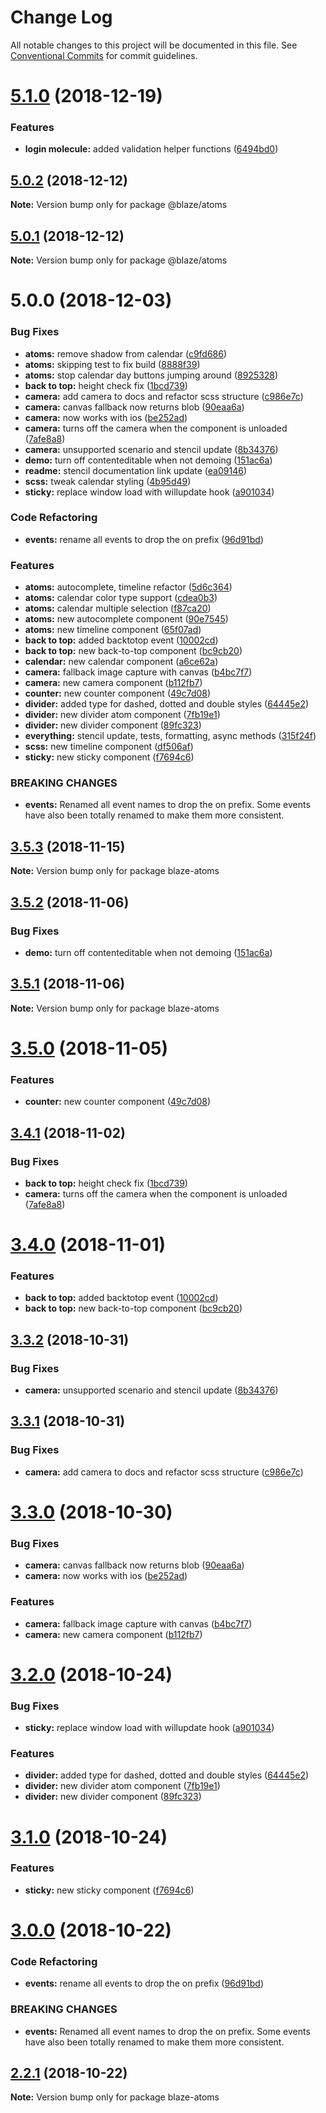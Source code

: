 # Change Log

All notable changes to this project will be documented in this file.
See [Conventional Commits](https://conventionalcommits.org) for commit guidelines.

# [5.1.0](https://github.com/BlazeUI/blaze/compare/@blaze/atoms@5.0.2...@blaze/atoms@5.1.0) (2018-12-19)


### Features

* **login molecule:** added validation helper functions ([6494bd0](https://github.com/BlazeUI/blaze/commit/6494bd0))





## [5.0.2](https://github.com/BlazeUI/blaze/compare/@blaze/atoms@5.0.1...@blaze/atoms@5.0.2) (2018-12-12)

**Note:** Version bump only for package @blaze/atoms

## [5.0.1](https://github.com/BlazeUI/blaze/compare/@blaze/atoms@5.0.0...@blaze/atoms@5.0.1) (2018-12-12)

**Note:** Version bump only for package @blaze/atoms

# 5.0.0 (2018-12-03)

### Bug Fixes

- **atoms:** remove shadow from calendar ([c9fd686](https://github.com/BlazeUI/blaze/commit/c9fd686))
- **atoms:** skipping test to fix build ([8888f39](https://github.com/BlazeUI/blaze/commit/8888f39))
- **atoms:** stop calendar day buttons jumping around ([8925328](https://github.com/BlazeUI/blaze/commit/8925328))
- **back to top:** height check fix ([1bcd739](https://github.com/BlazeUI/blaze/commit/1bcd739))
- **camera:** add camera to docs and refactor scss structure ([c986e7c](https://github.com/BlazeUI/blaze/commit/c986e7c))
- **camera:** canvas fallback now returns blob ([90eaa6a](https://github.com/BlazeUI/blaze/commit/90eaa6a))
- **camera:** now works with ios ([be252ad](https://github.com/BlazeUI/blaze/commit/be252ad))
- **camera:** turns off the camera when the component is unloaded ([7afe8a8](https://github.com/BlazeUI/blaze/commit/7afe8a8))
- **camera:** unsupported scenario and stencil update ([8b34376](https://github.com/BlazeUI/blaze/commit/8b34376))
- **demo:** turn off contenteditable when not demoing ([151ac6a](https://github.com/BlazeUI/blaze/commit/151ac6a))
- **readme:** stencil documentation link update ([ea09146](https://github.com/BlazeUI/blaze/commit/ea09146))
- **scss:** tweak calendar styling ([4b95d49](https://github.com/BlazeUI/blaze/commit/4b95d49))
- **sticky:** replace window load with willupdate hook ([a901034](https://github.com/BlazeUI/blaze/commit/a901034))

### Code Refactoring

- **events:** rename all events to drop the on prefix ([96d91bd](https://github.com/BlazeUI/blaze/commit/96d91bd))

### Features

- **atoms:** autocomplete, timeline refactor ([5d6c364](https://github.com/BlazeUI/blaze/commit/5d6c364))
- **atoms:** calendar color type support ([cdea0b3](https://github.com/BlazeUI/blaze/commit/cdea0b3))
- **atoms:** calendar multiple selection ([f87ca20](https://github.com/BlazeUI/blaze/commit/f87ca20))
- **atoms:** new autocomplete component ([90e7545](https://github.com/BlazeUI/blaze/commit/90e7545))
- **atoms:** new timeline component ([65f07ad](https://github.com/BlazeUI/blaze/commit/65f07ad))
- **back to top:** added backtotop event ([10002cd](https://github.com/BlazeUI/blaze/commit/10002cd))
- **back to top:** new back-to-top component ([bc9cb20](https://github.com/BlazeUI/blaze/commit/bc9cb20))
- **calendar:** new calendar component ([a6ce62a](https://github.com/BlazeUI/blaze/commit/a6ce62a))
- **camera:** fallback image capture with canvas ([b4bc7f7](https://github.com/BlazeUI/blaze/commit/b4bc7f7))
- **camera:** new camera component ([b112fb7](https://github.com/BlazeUI/blaze/commit/b112fb7))
- **counter:** new counter component ([49c7d08](https://github.com/BlazeUI/blaze/commit/49c7d08))
- **divider:** added type for dashed, dotted and double styles ([64445e2](https://github.com/BlazeUI/blaze/commit/64445e2))
- **divider:** new divider atom component ([7fb19e1](https://github.com/BlazeUI/blaze/commit/7fb19e1))
- **divider:** new divider component ([89fc323](https://github.com/BlazeUI/blaze/commit/89fc323))
- **everything:** stencil update, tests, formatting, async methods ([315f24f](https://github.com/BlazeUI/blaze/commit/315f24f))
- **scss:** new timeline component ([df506af](https://github.com/BlazeUI/blaze/commit/df506af))
- **sticky:** new sticky component ([f7694c6](https://github.com/BlazeUI/blaze/commit/f7694c6))

### BREAKING CHANGES

- **events:** Renamed all event names to drop the on prefix. Some events have also been totally renamed to make them more consistent.

## [3.5.3](https://github.com/BlazeUI/blaze/compare/blaze-atoms@3.5.2...blaze-atoms@3.5.3) (2018-11-15)

**Note:** Version bump only for package blaze-atoms

## [3.5.2](https://github.com/BlazeUI/blaze/compare/blaze-atoms@3.5.1...blaze-atoms@3.5.2) (2018-11-06)

### Bug Fixes

- **demo:** turn off contenteditable when not demoing ([151ac6a](https://github.com/BlazeUI/blaze/commit/151ac6a))

## [3.5.1](https://github.com/BlazeUI/blaze/compare/blaze-atoms@3.5.0...blaze-atoms@3.5.1) (2018-11-06)

**Note:** Version bump only for package blaze-atoms

# [3.5.0](https://github.com/BlazeUI/blaze/compare/blaze-atoms@3.4.1...blaze-atoms@3.5.0) (2018-11-05)

### Features

- **counter:** new counter component ([49c7d08](https://github.com/BlazeUI/blaze/commit/49c7d08))

## [3.4.1](https://github.com/BlazeUI/blaze/compare/blaze-atoms@3.4.0...blaze-atoms@3.4.1) (2018-11-02)

### Bug Fixes

- **back to top:** height check fix ([1bcd739](https://github.com/BlazeUI/blaze/commit/1bcd739))
- **camera:** turns off the camera when the component is unloaded ([7afe8a8](https://github.com/BlazeUI/blaze/commit/7afe8a8))

# [3.4.0](https://github.com/BlazeUI/blaze/compare/blaze-atoms@3.3.2...blaze-atoms@3.4.0) (2018-11-01)

### Features

- **back to top:** added backtotop event ([10002cd](https://github.com/BlazeUI/blaze/commit/10002cd))
- **back to top:** new back-to-top component ([bc9cb20](https://github.com/BlazeUI/blaze/commit/bc9cb20))

## [3.3.2](https://github.com/BlazeUI/blaze/compare/blaze-atoms@3.3.1...blaze-atoms@3.3.2) (2018-10-31)

### Bug Fixes

- **camera:** unsupported scenario and stencil update ([8b34376](https://github.com/BlazeUI/blaze/commit/8b34376))

## [3.3.1](https://github.com/BlazeUI/blaze/compare/blaze-atoms@3.3.0...blaze-atoms@3.3.1) (2018-10-31)

### Bug Fixes

- **camera:** add camera to docs and refactor scss structure ([c986e7c](https://github.com/BlazeUI/blaze/commit/c986e7c))

# [3.3.0](https://github.com/BlazeUI/blaze/compare/blaze-atoms@3.2.0...blaze-atoms@3.3.0) (2018-10-30)

### Bug Fixes

- **camera:** canvas fallback now returns blob ([90eaa6a](https://github.com/BlazeUI/blaze/commit/90eaa6a))
- **camera:** now works with ios ([be252ad](https://github.com/BlazeUI/blaze/commit/be252ad))

### Features

- **camera:** fallback image capture with canvas ([b4bc7f7](https://github.com/BlazeUI/blaze/commit/b4bc7f7))
- **camera:** new camera component ([b112fb7](https://github.com/BlazeUI/blaze/commit/b112fb7))

# [3.2.0](https://github.com/BlazeUI/blaze/compare/blaze-atoms@3.1.0...blaze-atoms@3.2.0) (2018-10-24)

### Bug Fixes

- **sticky:** replace window load with willupdate hook ([a901034](https://github.com/BlazeUI/blaze/commit/a901034))

### Features

- **divider:** added type for dashed, dotted and double styles ([64445e2](https://github.com/BlazeUI/blaze/commit/64445e2))
- **divider:** new divider atom component ([7fb19e1](https://github.com/BlazeUI/blaze/commit/7fb19e1))
- **divider:** new divider component ([89fc323](https://github.com/BlazeUI/blaze/commit/89fc323))

# [3.1.0](https://github.com/BlazeUI/blaze/compare/blaze-atoms@3.0.0...blaze-atoms@3.1.0) (2018-10-24)

### Features

- **sticky:** new sticky component ([f7694c6](https://github.com/BlazeUI/blaze/commit/f7694c6))

# [3.0.0](https://github.com/BlazeUI/blaze/compare/blaze-atoms@2.2.1...blaze-atoms@3.0.0) (2018-10-22)

### Code Refactoring

- **events:** rename all events to drop the on prefix ([96d91bd](https://github.com/BlazeUI/blaze/commit/96d91bd))

### BREAKING CHANGES

- **events:** Renamed all event names to drop the on prefix. Some events have also been totally renamed to make them more consistent.

## [2.2.1](https://github.com/BlazeUI/blaze/compare/blaze-atoms@2.2.0...blaze-atoms@2.2.1) (2018-10-22)

**Note:** Version bump only for package blaze-atoms
